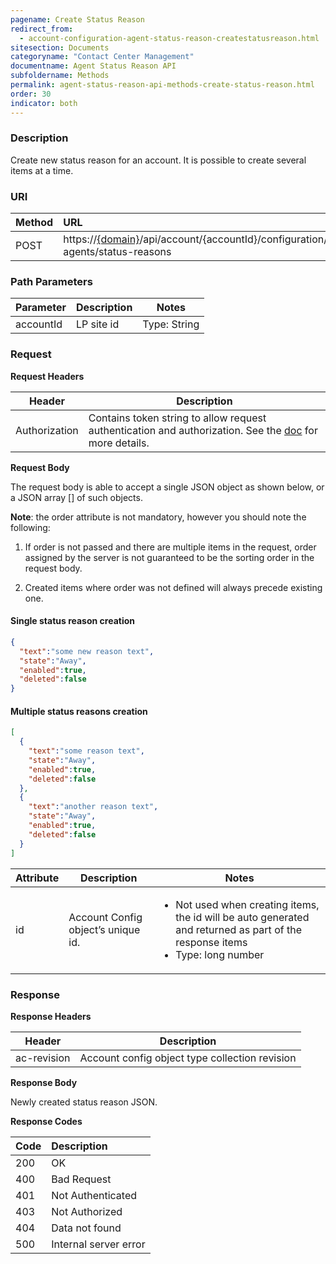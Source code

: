 ```yaml
---
pagename: Create Status Reason
redirect_from:
  - account-configuration-agent-status-reason-createstatusreason.html
sitesection: Documents
categoryname: "Contact Center Management"
documentname: Agent Status Reason API
subfoldername: Methods
permalink: agent-status-reason-api-methods-create-status-reason.html
order: 30
indicator: both
---
```


### Description

Create new status reason for an account. It is possible to create several items at a time.

### URI

| Method | URL |
| :-------- | :------ |
| POST | https://[{domain}](/agent-domain-domain-api.html)/api/account/{accountId}/configuration/le-agents/status-reasons |


### Path Parameters

|Parameter | Description | Notes|
|--- | --- | ---|
|accountId | LP site id | Type: String|

### Request

**Request Headers**

| Header | Description |
| --- | --- |
|Authorization |Contains token string to allow request authentication and authorization. See the [doc](https://docs.google.com/a/liveperson.com/document/d/1FYrfYm9WAD8pMNillj07LZYQWH1KFn2tAYfp_G-wtbY/edit#heading=h.ctslxeskw6k1) for more details. |

**Request Body**

The request body is able to accept a single JSON object as shown below, or a JSON array [] of such objects.

**Note**: the order attribute is not mandatory, however you should note the following:

1.  If order is not passed and there are multiple items in the request, order assigned by the server is not guaranteed to be the sorting order in the request body.

2.  Created items where order was not defined will always precede existing one.

#### Single status reason creation

```json
{
  "text":"some new reason text",
  "state":"Away",
  "enabled":true,
  "deleted":false
}
```

#### Multiple status reasons creation

```json
[
  {
    "text":"some reason text",
    "state":"Away",
    "enabled":true,
    "deleted":false
  },
  {
    "text":"another reason text",
    "state":"Away",
    "enabled":true,
    "deleted":false
  }
]
```

|Attribute | Description | Notes|
|--- | --- | ---|
|id | Account Config object’s unique id. | <ul><li>Not used when creating items, the id will be auto generated and returned as part of the response items </li><li>Type: long number </li>|

### Response

**Response Headers**

|Header | Description|
|--- | ---|
|ac-revision | Account config object type collection revision|


**Response Body**

Newly created status reason JSON.

**Response Codes**

|Code | Description |
|:----|:----|
|200 |OK|
|400 |Bad Request|
|401 |Not Authenticated|
|403 |Not Authorized|
|404 |Data not found|
|500 |Internal server error|
